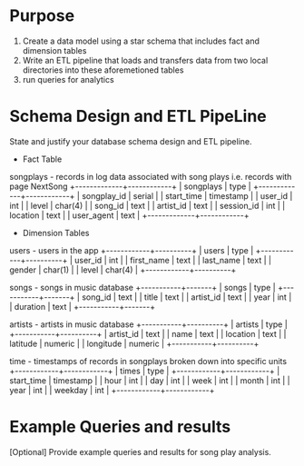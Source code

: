 # Purpose
1. Create a data model using a star schema that includes fact and dimension tables
2. Write an ETL pipeline that loads and transfers data from two local directories 
   into these aforemetioned tables
3. run queries for analytics

# Schema Design and ETL PipeLine
State and justify your database schema design and ETL pipeline.

- Fact Table

songplays - records in log data associated with song plays i.e. records with page NextSong
+-------------+------------+
|  songplays  |    type    |
+-------------+------------+
| songplay_id |  serial    |
| start_time  |  timestamp |
| user_id     |  int       |
| level       |  char(4)   |
| song_id     |  text      |
| artist_id   |  text      |
| session_id  |  int       |
| location    |  text      |
| user_agent  |  text      |
+-------------+------------+

- Dimension Tables

users - users in the app
+------------+----------+
|   users    |   type   |
+------------+----------+
| user_id    |  int     |
| first_name |  text    |
| last_name  |  text    |
| gender     |  char(1) |
| level      |  char(4) |
+------------+----------+

songs - songs in music database
+-----------+-------+
|   songs   |  type |
+-----------+-------+
| song_id   |  text |
| title     |  text |
| artist_id |  text |
| year      |  int  |
| duration  |  text |
+-----------+-------+

artists - artists in music database
+-----------+----------+
|  artists  |   type   |
+-----------+----------+
| artist_id |  text    |
| name      |  text    |
| location  |  text    |
| latitude  |  numeric |
| longitude |  numeric |
+-----------+----------+

time - timestamps of records in songplays broken down into specific units
+------------+------------+
|   times    |    type    |
+------------+------------+
| start_time |  timestamp |
| hour       |  int       |
| day        |  int       |
| week       |  int       |
| month      |  int       |
| year       |  int       |
| weekday    |  int       |
+------------+------------+


# Example Queries and results
[Optional] Provide example queries and results for song play analysis.

